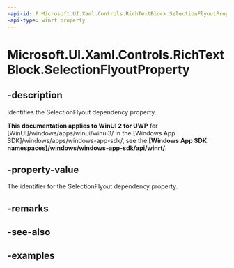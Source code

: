 ```yaml
---
-api-id: P:Microsoft.UI.Xaml.Controls.RichTextBlock.SelectionFlyoutProperty
-api-type: winrt property
---
```


<!-- Property syntax.
public DependencyProperty SelectionFlyoutProperty { get; }
-->

# Microsoft.UI.Xaml.Controls.RichTextBlock.SelectionFlyoutProperty

## -description

Identifies the SelectionFlyout dependency property.

**This documentation applies to WinUI 2 for UWP** for [WinUI]/windows/apps/winui/winui3/ in the [Windows App SDK]/windows/apps/windows-app-sdk/, see the **[Windows App SDK namespaces]/windows/windows-app-sdk/api/winrt/**.

## -property-value

The identifier for the SelectionFlyout dependency property.

## -remarks

## -see-also

## -examples

